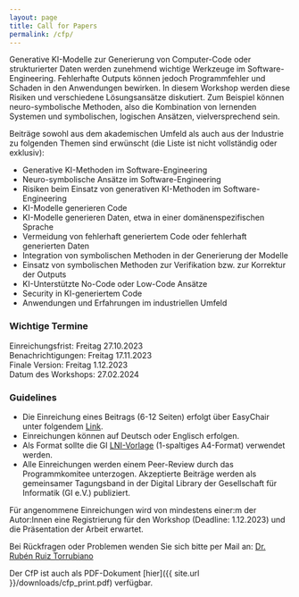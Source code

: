```yaml
---
layout: page
title: Call for Papers
permalink: /cfp/
---
```


Generative KI-Modelle zur Generierung von Computer-Code oder strukturierter Daten werden zunehmend wichtige Werkzeuge im Software-Engineering. Fehlerhafte Outputs können jedoch Programmfehler und Schaden in den Anwendungen bewirken. In diesem Workshop werden diese Risiken und verschiedene Lösungsansätze diskutiert. Zum Beispiel können neuro-symbolische Methoden, also die Kombination von lernenden Systemen und symbolischen, logischen Ansätzen, vielversprechend sein.

Beiträge sowohl aus dem akademischen Umfeld als auch aus der Industrie zu folgenden Themen sind erwünscht (die Liste ist nicht vollständig oder exklusiv):
-	Generative KI-Methoden im Software-Engineering
-	Neuro-symbolische Ansätze im Software-Engineering
-	Risiken beim Einsatz von generativen KI-Methoden im Software-Engineering
-	KI-Modelle generieren Code
-	KI-Modelle generieren Daten, etwa in einer domänenspezifischen Sprache
-	Vermeidung von fehlerhaft generiertem Code oder fehlerhaft generierten Daten
-	Integration von symbolischen Methoden in der Generierung der Modelle
-	Einsatz von symbolischen Methoden zur Verifikation bzw. zur Korrektur der Outputs
-   KI-Unterstützte No-Code oder Low-Code Ansätze
-   Security in KI-generiertem Code
-	Anwendungen und Erfahrungen im industriellen Umfeld

### Wichtige Termine
Einreichungsfrist: Freitag 27.10.2023  
Benachrichtigungen: Freitag 17.11.2023  
Finale Version: Freitag 1.12.2023  
Datum des Workshops: 27.02.2024

### Guidelines
- Die Einreichung eines Beitrags (6-12 Seiten) erfolgt über EasyChair unter folgendem [Link](https://easychair.org/conferences/?conf=gense2024).
- Einreichungen können auf Deutsch oder Englisch erfolgen.
- Als Format sollte die GI [LNI-Vorlage](https://github.com/gi-ev/LNI) (1-spaltiges A4-Format) verwendet werden.
- Alle Einreichungen werden einem Peer-Review durch das Programmkomitee unterzogen. Akzeptierte Beiträge werden als gemeinsamer Tagungsband in der Digital Library der Gesellschaft für Informatik (GI e.V.) publiziert. 

Für angenommene Einreichungen wird von mindestens einer:m der Autor:Innen eine Registrierung für den Workshop (Deadline: 1.12.2023) und die Präsentation der Arbeit erwartet.

Bei Rückfragen oder Problemen wenden Sie sich bitte per Mail an: [Dr. Rubén Ruiz Torrubiano](https://www.fh-krems.ac.at/fachhochschule/team/ruben-ruiz-torrubiano/)

Der CfP ist auch als PDF-Dokument [hier]({{ site.url }}/downloads/cfp_print.pdf) verfügbar.
